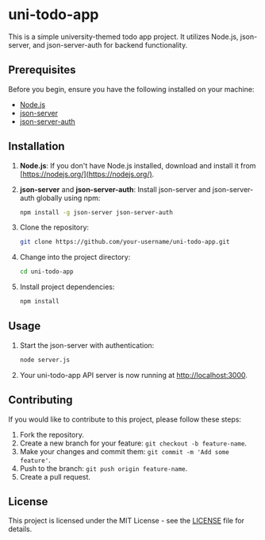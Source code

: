 # uni-todo-app

This is a simple university-themed todo app project. It utilizes Node.js, json-server, and json-server-auth for backend functionality.

## Prerequisites

Before you begin, ensure you have the following installed on your machine:

- [Node.js](https://nodejs.org/)
- [json-server](https://github.com/typicode/json-server)
- [json-server-auth](https://github.com/jeremyben/json-server-auth)

## Installation

1. **Node.js**: If you don't have Node.js installed, download and install it from [https://nodejs.org/](https://nodejs.org/).

2. **json-server** and **json-server-auth**: Install json-server and json-server-auth globally using npm:

    ```bash
    npm install -g json-server json-server-auth
    ```

3. Clone the repository:

    ```bash
    git clone https://github.com/your-username/uni-todo-app.git
    ```

4. Change into the project directory:

    ```bash
    cd uni-todo-app
    ```

5. Install project dependencies:

    ```bash
    npm install
    ```

## Usage

1. Start the json-server with authentication:

    ```bash
    node server.js
    ```

2. Your uni-todo-app API server is now running at [http://localhost:3000](http://localhost:3000).

## Contributing

If you would like to contribute to this project, please follow these steps:

1. Fork the repository.
2. Create a new branch for your feature: `git checkout -b feature-name`.
3. Make your changes and commit them: `git commit -m 'Add some feature'`.
4. Push to the branch: `git push origin feature-name`.
5. Create a pull request.

## License

This project is licensed under the MIT License - see the [LICENSE](LICENSE) file for details.
